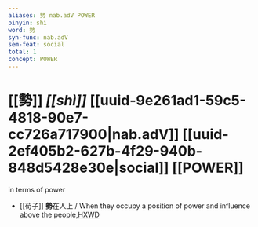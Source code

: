 ```yaml
---
aliases: 勢 nab.adV POWER
pinyin: shì
word: 勢
syn-func: nab.adV
sem-feat: social
total: 1
concept: POWER 
---
```

# [[勢]] *[[shì]]*  [[uuid-9e261ad1-59c5-4818-90e7-cc726a717900|nab.adV]] [[uuid-2ef405b2-627b-4f29-940b-848d5428e30e|social]] [[POWER]]
in terms of power
 - [[荀子]] **勢**在人上 / When they occupy a position of power and influence above the people,[HXWD](https://hxwd.org/textview.html?location=KR3a0002_tls_008-3a.20)